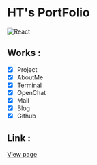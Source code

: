 # HT's PortFolio <br>

![React](https://img.shields.io/badge/React-v16.9.0-red.svg)

## Works : 

- [x] Project
- [x] AboutMe
- [x] Terminal
- [x] OpenChat
- [x] Mail
- [x] Blog
- [x] Github

## Link : 

[View page](http://yht0827.github.io/portfolio)
